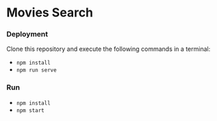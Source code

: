 # Movies Search

### Deployment

Clone this repository and execute the following commands in a terminal:

* `npm install`
* `npm run serve`

### Run

* `npm install`
* `npm start`
